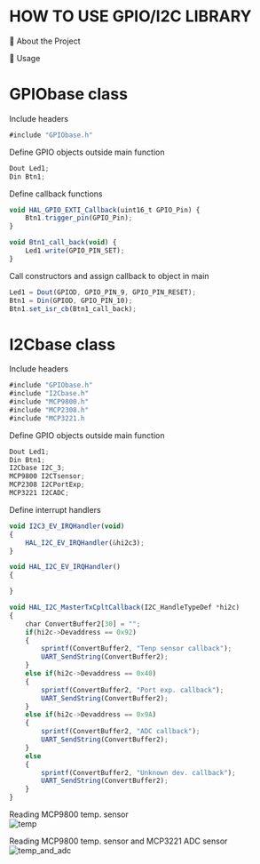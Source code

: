 # HOW TO USE GPIO/I2C LIBRARY

🌟 About the Project



👀 Usage

# GPIObase class

Include headers
```javascript
#include "GPIObase.h"
```

Define GPIO objects outside main function
```javascript
Dout Led1;
Din Btn1;
```

Define callback functions
```javascript
void HAL_GPIO_EXTI_Callback(uint16_t GPIO_Pin) {
	Btn1.trigger_pin(GPIO_Pin);
}

void Btn1_call_back(void) {
	Led1.write(GPIO_PIN_SET);
}
```


Call constructors and assign callback to object in main
```javascript
Led1 = Dout(GPIOD, GPIO_PIN_9, GPIO_PIN_RESET);
Btn1 = Din(GPIOD, GPIO_PIN_10);
Btn1.set_isr_cb(Btn1_call_back);
```

# I2Cbase class

Include headers
```javascript
#include "GPIObase.h"
#include "I2Cbase.h"
#include "MCP9800.h"
#include "MCP2308.h"
#include "MCP3221.h
```

Define GPIO objects outside main function
```javascript
Dout Led1;
Din Btn1;
I2Cbase I2C_3;
MCP9800 I2CTsensor;
MCP2308 I2CPortExp;
MCP3221 I2CADC;
```

Define interrupt handlers
```javascript
void I2C3_EV_IRQHandler(void)
{
	HAL_I2C_EV_IRQHandler(&hi2c3);
}

void HAL_I2C_EV_IRQHandler()
{

}

void HAL_I2C_MasterTxCpltCallback(I2C_HandleTypeDef *hi2c)
{
	char ConvertBuffer2[30] = "";
	if(hi2c->Devaddress == 0x92)
	{
		sprintf(ConvertBuffer2, "Tenp sensor callback");
		UART_SendString(ConvertBuffer2);
	}
	else if(hi2c->Devaddress == 0x40)
	{
		sprintf(ConvertBuffer2, "Port exp. callback");
		UART_SendString(ConvertBuffer2);
	}
	else if(hi2c->Devaddress == 0x9A)
	{
		sprintf(ConvertBuffer2, "ADC callback");
		UART_SendString(ConvertBuffer2);
	}
	else
	{
		sprintf(ConvertBuffer2, "Unknown dev. callback");
		UART_SendString(ConvertBuffer2);
	}
}
```


Reading MCP9800 temp. sensor  
![temp](https://github.com/user-attachments/assets/7af84153-15ee-4322-9660-dc6660208a99)

Reading MCP9800 temp. sensor and MCP3221 ADC sensor
![temp_and_adc](https://github.com/user-attachments/assets/6aef2aad-bae2-44d6-a07f-189dbf27e9ed)
